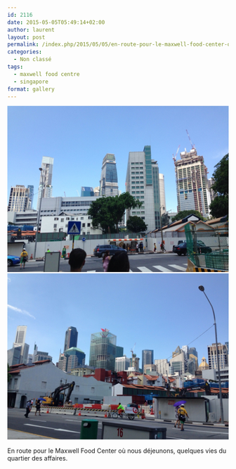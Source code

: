 ```yaml
---
id: 2116
date: 2015-05-05T05:49:14+02:00
author: laurent
layout: post
permalink: /index.php/2015/05/05/en-route-pour-le-maxwell-food-center-ou-nous/
categories:
  - Non classé
tags:
  - maxwell food centre
  - singapore
format: gallery
---
```

<img src="/images/2015/05/tumblr_nnv463FSgu1uuvt0bo1_1280.jpg" />
<img src="/images/2015/05/tumblr_nnv463FSgu1uuvt0bo2_1280.jpg" />

En route pour le Maxwell Food Center où nous déjeunons, quelques vies du quartier des affaires.